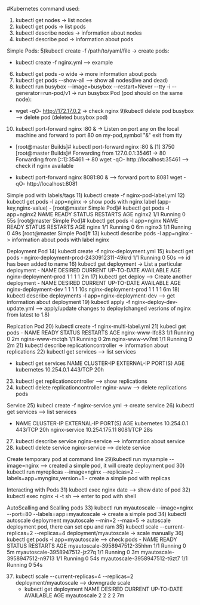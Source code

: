 #Kubernetes command used:


1) kubectl get nodes -> list nodes
2) kubectl get pods -> list pods
3) kubectl describe nodes -> information about nodes
4) kubectl describe pod -> information about pods

  Simple Pods:
5)kubectl create -f /path/to/yaml/file -> create pods:
  - kubectl create -f nginx.yml  --> example

6) kubectl get pods -o wide -> more information about pods
7) kubectl get pods --show-all --> show all nodes(live and dead)
8) kubectl run busybox --image=busybox --restart=Never --tty -i --generator=run-pod/v1 -> run busybox Pod (pod should on the same node):
  - wget -qO- http://172.17.0.2  -> check nginx
9)kubectl delete pod busybox --> delete pod (deleted busybox pod)
10) kubectl port-forward nginx :80 &  -> Listen on port any on the local machine and forward to port 80 on my-pod,symbol "&" exit from tty
  - [root@master Builds]# kubectl port-forward nginx :80 &
    [1] 3750
    [root@master Builds]# Forwarding from 127.0.0.1:35461 -> 80
    Forwarding from [::1]:35461 -> 80
    wget -qO- http://localhost:35461 --> check if nginx available

  - kubectl port-forward nginx 8081:80 &  --> forward port to 8081
    wget -qO- http://localhost:8081

  Simple pod with labels/tags
11) kubectl create -f nginx-pod-label.yml
12) kubectl get pods -l app=nginx -> show pods with nginx label (app-key,nginx-value)
    - [root@master Simple Pod]# kubectl get pods -l app=nginx2
      NAME      READY     STATUS    RESTARTS   AGE
      nginx2    1/1       Running   0          55s
      [root@master Simple Pod]# kubectl get pods -l app=nginx
      NAME      READY     STATUS    RESTARTS   AGE
      nginx     1/1       Running   0          6m
      nginx3    1/1       Running   0          49s
      [root@master Simple Pod]#
13) kubectl describe pods -l app=nginx -> information about pods with label nginx

  Deployment Pod
14) kubectl create -f nginx-deployment.yml
15) kubectl get pods
    - nginx-deployment-prod-2430912311-49krd   1/1       Running   0          50s  --> id has been added to name
16) kubectl get deployment -> List a particular deployment
    - NAME                    DESIRED   CURRENT   UP-TO-DATE   AVAILABLE   AGE
      nginx-deployment-prod   1         1         1            1           2m
17) kubectl get deploy --> Create another deployment
    - NAME                    DESIRED   CURRENT   UP-TO-DATE   AVAILABLE   AGE
    nginx-deployment-dev    1         1         1            1           10s
    nginx-deployment-prod   1         1         1            1           6m
18) kubectl describe deployments -l app=nginx-deployment-dev --> get information about deployment
19) kubectl apply -f nginx-deploy-dev-update.yml --> apply/update changes to deploy(changed vesrions of nginx from latest to 1.8)

  Replcation Pod
20) kubectl create -f nginx-multi-label.yml
21) kubecl get pods
    - NAME              READY     STATUS    RESTARTS   AGE
    nginx-www-lfc83   1/1       Running   0          2m
    nginx-www-mctqh   1/1       Running   0          2m
    nginx-www-vv7mt   1/1       Running   0          2m
21) kubectl describe replicationcontroller -> information about replications
22) kubectl get services --> list services
  - kubectl get services
  NAME         CLUSTER-IP   EXTERNAL-IP   PORT(S)   AGE
  kubernetes   10.254.0.1   <none>        443/TCP   20h
23)  kubectl get replicationcontroller --> show replications
24) kubectl delete replicationcontroller nginx-www --> delete replications pods


  Service
25) kubecl create -f nginx-service.yml -> create service
26) kubectl get services --> list services
  - NAME            CLUSTER-IP      EXTERNAL-IP   PORT(S)    AGE
  kubernetes      10.254.0.1      <none>        443/TCP    20h
  nginx-service   10.254.175.11   <none>        8081/TCP   28s
27) kubectl describe service nginx-service --> information about service
28) kubectl delete service nginx-service --> delete service

  Create temporary pod at command line
29)kubectl run mysample --image=nginx --> created a simple pod, it will create deployment pod
30) kubectl run myreplicas --image=nginx --replicas=2 --labels=app=mynginx,version=1 - create a simple pod with replicas

  Interacting with Pods
31) kubectl exec nginx date --> show date of pod
32) kubectl exec nginx -i -t sh --> enter to pod with shell

  AutoScalling and Scalling pods
33) kubectl run myautoscale --image=nginx --port=80 --labels=app=myautoscale -> create a simple pod
34) kubectl autoscale deployment myautoscale --min=2 --max=5  -> autoscale deployment pod, there can set cpu and ram
35)  kubectl scale --current-replicas=2 --replicas=4 deployment/myautoscale  -> scale manually
36) kubectl get pods -l app=myautoscale --> check pods
    - NAME                           READY     STATUS    RESTARTS   AGE
    myautoscale-3958947512-35hhm   1/1       Running   0          5m
    myautoscale-3958947512-jz27q   1/1       Running   0          3m
    myautoscale-3958947512-n9713   1/1       Running   0          54s
    myautoscale-3958947512-t6zt7   1/1       Running   0          54s

37) kubectl scale --current-replicas=4 --replicas=2 deployment/myautoscale --> downgrade scale
    - kubectl get deployment
    NAME          DESIRED   CURRENT   UP-TO-DATE   AVAILABLE   AGE
    myautoscale   2         2         2            2           7m
